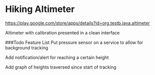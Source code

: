 # Hiking Altimeter
https://play.google.com/store/apps/details?id=org.testb.java.altimeter

Altimeter with calibration presented in a clean interface

###Todo Feature List
Put pressure sensor on a service to allow for background tracking

Add notification/alert for reaching a certain height

Add graph of heights traversed since start of tracking
